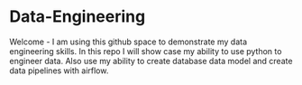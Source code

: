 # Data-Engineering

Welcome - I am using this github space to demonstrate my data engineering skills.  In this repo I will show case my ability to use python to engineer data.  Also use my ability to create database data model and create data pipelines with airflow.  

